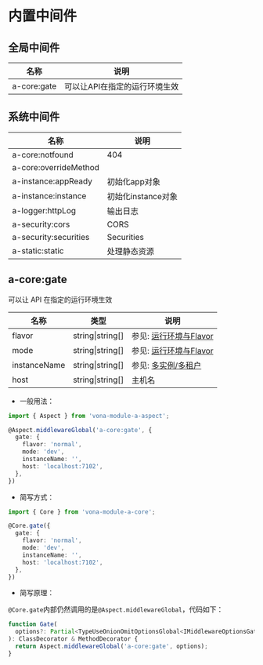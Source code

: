 # 内置中间件

## 全局中间件

|名称|说明|
|--|--|
|a-core:gate|可以让API在指定的运行环境生效|

## 系统中间件

|名称|说明|
|--|--|
|a-core:notfound|404|
|a-core:overrideMethod||
|a-instance:appReady|初始化app对象|
|a-instance:instance|初始化instance对象|
|a-logger:httpLog|输出日志|
|a-security:cors|CORS|
|a-security:securities|Securities|
|a-static:static|处理静态资源|

## a-core:gate

可以让 API 在指定的运行环境生效

|名称|类型|说明|
|--|--|--|
|flavor|string\|string[]|参见: [运行环境与Flavor](../../techniques/mode-flavor/introduction.md)|
|mode|string\|string[]|参见: [运行环境与Flavor](../../techniques/mode-flavor/introduction.md)|
|instanceName|string\|string[]|参见: [多实例/多租户](../../techniques/instance/introduction.md)|
|host|string\|string[]|主机名|

* 一般用法：

``` typescript
import { Aspect } from 'vona-module-a-aspect';

@Aspect.middlewareGlobal('a-core:gate', {
  gate: {
    flavor: 'normal',
    mode: 'dev',
    instanceName: '',
    host: 'localhost:7102',
  },
})
```

* 简写方式：

``` typescript
import { Core } from 'vona-module-a-core';

@Core.gate({
  gate: {
    flavor: 'normal',
    mode: 'dev',
    instanceName: '',
    host: 'localhost:7102',
  },
})
```

* 简写原理：

`@Core.gate`内部仍然调用的是`@Aspect.middlewareGlobal`，代码如下：

``` typescript
function Gate(
  options?: Partial<TypeUseOnionOmitOptionsGlobal<IMiddlewareOptionsGate>>,
): ClassDecorator & MethodDecorator {
  return Aspect.middlewareGlobal('a-core:gate', options);
}
```
